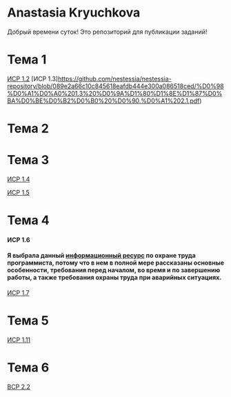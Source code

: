 # Anastasia Kryuchkova

Добрый времени суток! Это репозиторий для публикации заданий!

# Тема 1
[ИСР 1.2](https://github.com/nestessia/nestessia-repository/blob/5912f56ced0ef48d2f202418118da176aa4602bc/%D0%98%D0%A1%D0%A0%201.2%20%D0%9A%D1%80%D1%8E%D1%87%D0%BA%D0%BE%D0%B2%D0%B0%20%D0%90.%D0%A1%202.1.pdf)
[ИСР 1.3]https://github.com/nestessia/nestessia-repository/blob/089e2a66c10c845618eafdb444e300a086518ced/%D0%98%D0%A1%D0%A0%201.3%20%D0%9A%D1%80%D1%8E%D1%87%D0%BA%D0%BE%D0%B2%D0%B0%20%D0%90.%D0%A1%202.1.pdf)
# Тема 2


# Тема 3
[ИСР 1.4](https://github.com/nestessia/nestessia-repository/blob/1c244a85900ea3cf8f6bcf3e0523826ab363fe6b/%D0%98%D0%A1%D0%A0%201.4%20%D0%9A%D1%80%D1%8E%D1%87%D0%BA%D0%BE%D0%B2%D0%B0%20%D0%90.%D0%A1%202.1.pdf)

[ИСР 1.5](https://github.com/nestessia/nestessia-repository/blob/1c244a85900ea3cf8f6bcf3e0523826ab363fe6b/%D0%98%D0%A1%D0%A0%201.5%20%D0%9A%D1%80%D1%8E%D1%87%D0%BA%D0%BE%D0%B2%D0%B0%20%D0%90.%D0%A1%20%D0%98%D0%92%D0%A2%202.1.pdf)
# Тема 4
#### ИСР 1.6
#### Я выбрала данный [информационный ресурс](https://kubts.ru/dokumenty/obraztsy-dokumentov-po-okhrane-truda/obuchenie-po-okhrane-truda/instruktsii-po-okhrane-truda/instruktsiya-po-okhrane-truda-dlya-programmista/) по охране труда программиста, потому что в нем в полной мере рассказаны основные особенности, требования перед началом, во время и по завершению работы, а также требования охраны труда при аварийных ситуациях.


[ИСР 1.7](http://www.consultant.ru/document/cons_doc_LAW_58804/e14327394d63c4f451508a6f2d1ae0c7d73e9359/)
# Тема 5
[ИСР 1.11](https://github.com/nestessia/nestessia-repository/blob/8bb7b294e3eb5fc2241ec1e630aecdeafc5d50aa/%D0%98%D0%A1%D0%A0%201.11%20%D0%9A%D1%80%D1%8E%D1%87%D0%BA%D0%BE%D0%B2%D0%B0%20%D0%90.%D0%A1%202.1.pdf)


# Тема 6
[ВСР 2.2](https://github.com/nestessia/nestessia-repository/blob/87119328038b2921bc0bbf69475518a9e43210f0/2.2%20%D0%92%D0%A1%D0%A0%20%D0%9A%D1%80%D1%8E%D1%87%D0%BA%D0%BE%D0%B2%D0%B0%20%D0%90.%D0%A1%202.1.pdf)


